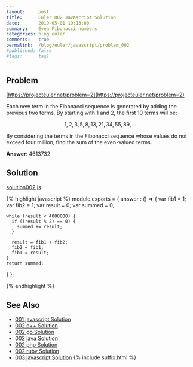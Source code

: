 ```yaml
---
layout:     post
title:      Euler 002 Javascript Solution
date:       2019-05-01 19:13:00
summary:    Even Fibonacci numbers
categories: blog euler
comments:   true
permalink:  /blog/euler/javascript/problem_002
#published: false
#tags:      tag1
---
```


## Problem

[https://projecteuler.net/problem=2](https://projecteuler.net/problem=2)

Each new term in the Fibonacci sequence is generated by adding the previous two terms. By starting with 1 and 2, the first 10 terms will be:

$$1, 2, 3, 5, 8, 13, 21, 34, 55, 89, ...$$

By considering the terms in the Fibonacci sequence whose values do not exceed four million, find the sum of the even-valued terms.

**Answer**: 4613732

## Solution

[solution002.js](https://gitlab.com/tvarley/euler/blob/master/javascript/src/euler/solution002.js)

{% highlight javascript %}
module.exports = {
  answer : () => {
    var fib1 = 1;
    var fib2 = 1;
    var result = 0;
    var summed = 0;

    while (result < 4000000) {
      if ((result % 2) == 0) {
        summed += result;
      }

      result = fib1 + fib2;
      fib2 = fib1;
      fib1 = result;
    }
    return summed;
  }
};

{% endhighlight %}

## See Also
* [001 javascript Solution]({{site.baseurl}}/blog/euler/javascript/problem_001)
* [002 c++ Solution]({{site.baseurl}}/blog/euler/cpp/problem_002)
* [002 go Solution]({{site.baseurl}}/blog/euler/go/problem_002)
* [002 java Solution]({{site.baseurl}}/blog/euler/java/problem_002)
* [002 php Solution]({{site.baseurl}}/blog/euler/php/problem_002)
* [002 ruby Solution]({{site.baseurl}}/blog/euler/ruby/problem_002)
* [003 javascript Solution]({{site.baseurl}}/blog/euler/javascript/problem_003)
{% include suffix.html %}
